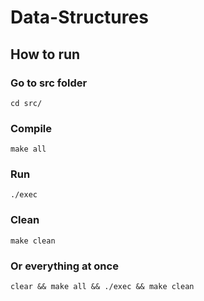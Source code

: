 # Data-Structures

## How to run

### Go to src folder
```
cd src/
```

### Compile

```
make all
```

### Run

```
./exec
```

### Clean

```
make clean
```

### Or everything at once

```
clear && make all && ./exec && make clean
```